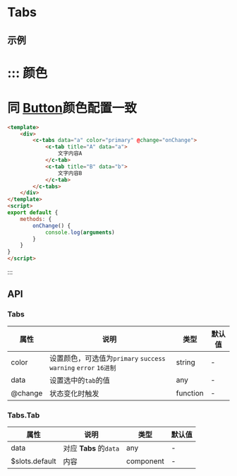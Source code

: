 # Tabs

## 示例



::: 颜色
===
同 [**Button**](#/button)颜色配置一致
===
```html
<template>
	<div>
		<c-tabs data="a" color="primary" @change="onChange">
			<c-tab title="A" data="a">
				文字内容A
			</c-tab>
			<c-tab title="B" data="b">
				文字内容B
			</c-tab>
		</c-tabs>
	</div>
</template>
<script>
export default {
	methods: {
		onChange() {
			console.log(arguments)
		}
	}
}
</script>
```
:::

## API

### Tabs

| 属性      | 说明                                       | 类型       | 默认值   |
| ------- | ---------------------------------------- | -------- | ----- |
| color   | 设置颜色，可选值为`primary` `success` `warning` `error` `16进制` | string   | -     |
| data | 设置选中的`tab`的值                                 | any   | - |
| @change | 状态变化时触发                                  | function | -     |



### Tabs.Tab

| 属性      | 说明                                       | 类型       | 默认值   |
| ------- | ---------------------------------------- | -------- | ----- |
| data | 对应 **Tabs** 的`data`                          | any   | - |
| $slots.default | 内容                                  | component | -     |
